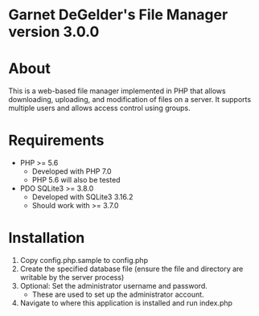 Garnet DeGelder's File Manager version 3.0.0
============================================

About
=====
This is a web-based file manager implemented in PHP that allows downloading, uploading, and modification of files on a server. It supports multiple users and allows access control using groups.

Requirements
============
* PHP >= 5.6
	* Developed with PHP 7.0
	* PHP 5.6 will also be tested
* PDO SQLite3 >= 3.8.0
	* Developed with SQLite3 3.16.2
	* Should work with >= 3.7.0

Installation
============
1. Copy config.php.sample to config.php
2. Create the specified database file (ensure the file and directory are writable by the server process)
3. Optional: Set the administrator username and password.
	* These are used to set up the administrator account.
4. Navigate to where this application is installed and run index.php

